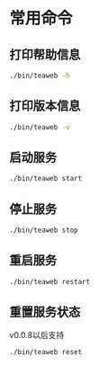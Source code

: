 # 常用命令
## 打印帮助信息
~~~bash
./bin/teaweb -h
~~~

## 打印版本信息
~~~bash
./bin/teaweb -v
~~~

## 启动服务
~~~bash
./bin/teaweb start
~~~

## 停止服务
~~~bash
./bin/teaweb stop
~~~

## 重启服务
~~~bash
./bin/teaweb restart
~~~

## 重置服务状态
v0.0.8以后支持
~~~bash
./bin/teaweb reset
~~~
